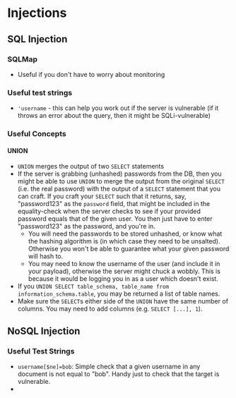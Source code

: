 # Injections


## SQL Injection 

### SQLMap

- Useful if you don't have to worry about monitoring

### Useful test strings

- `'username` - this can help you work out if the server is vulnerable (if it throws an error about the query, then it might be SQLi-vulnerable)

### Useful Concepts

#### UNION

 - `UNION` merges the output of two `SELECT` statements
 - If the server is grabbing (unhashed) passwords from the DB, then you might be able to use `UNION` to merge the output from the original `SELECT` (i.e. the real password) with the output of a `SELECT` statement that you can craft. If you craft your `SELECT` such that it returns, say, "password123" as the `password` field, that might be included in the equality-check when the server checks to see if your provided password equals that of the given user. You then just have to enter "password123" as the password, and you're in.
   - You will need the passwords to be stored unhashed, or know what the hashing algorithm is (in which case they need to be unsalted). Otherwise you won't be able to guarantee what your given password will hash to.
   - You may need to know the username of the user (and include it in your payload), otherwise the server might chuck a wobbly. This is because it would be logging you in as a user which doesn't exist. 
 - If you `UNION SELECT table_schema, table_name from information_schema.table`, you may be returned a list of table names.
 - Make sure the `SELECT`s either side of the `UNION` have the same number of columns. You may need to add columns (e.g. `SELECT [...], 1`). 


## NoSQL Injection

### Useful Test Strings

- `username[$ne]=bob`: Simple check that a given username in any document is not equal to "bob". Handy just to check that the target is vulnerable.
- 